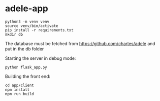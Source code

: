 # adele-app 

```
python3 -m venv venv
source venv/bin/activate
pip install -r requirements.txt
mkdir db
```

The database must be fetched from https://github.com/chartes/adele and put in the db folder

Starting the server in debug mode:
```
python flask_app.py
```


Building the front end:
```
cd app/client
npm install
npm run build
```
